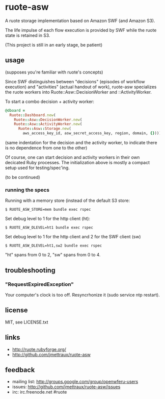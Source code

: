 
# ruote-asw

A ruote storage implementation based on Amazon SWF (and Amazon S3).

The life impulse of each flow execution is provided by SWF while the ruote state is retained in S3.

(This project is still in an early stage, be patient)


## usage

(supposes you're familiar with ruote's concepts)

Since SWF distinguishes between "decisions" (episodes of workflow execution) and "activities" (actual handout of work), ruote-asw specializes the ruote workers into Ruote::Asw::DecisionWorker and ::ActivityWorker.

To start a combo decision + activity worker:

```ruby
@dboard =
  Ruote::Dashboard.new(
    Ruote::Asw::DecisionWorker.new(
    Ruote::Asw::ActivityWorker.new(
      Ruote::Asw::Storage.new(
        aws_access_key_id, asw_secret_access_key, region, domain, {}))))
```

(same indentation for the decision and the activity worker, to indicate there is no dependence from one to the other)

Of course, one can start decision and activity workers in their own decicated Ruby processes. The initialization above is mostly a compact setup used for testing/spec'ing.

(to be continued)


### running the specs

Running with a memory store (instead of the default S3 store:

    $ RUOTE_ASW_STORE=mem bundle exec rspec

Set debug level to 1 for the http client (ht):

    $ RUOTE_ASW_DLEVEL=ht1 bundle exec rspec

Set debug level to 1 for the http client and 2 for the SWF client (sw)

    $ RUOTE_ASW_DLEVEL=ht1,sw2 bundle exec rspec

"ht" spans from 0 to 2, "sw" spans from 0 to 4.


## troubleshooting

### "RequestExpiredException"

Your computer's clock is too off. Resyncrhonize it (sudo service ntp restart).


## license

MIT, see LICENSE.txt


## links

* http://ruote.rubyforge.org/
* http://github.com/jmettraux/ruote-asw


## feedback

* mailing list: http://groups.google.com/group/openwferu-users
* issues: http://github.com/jmettraux/ruote-asw/issues
* irc: irc.freenode.net #ruote

